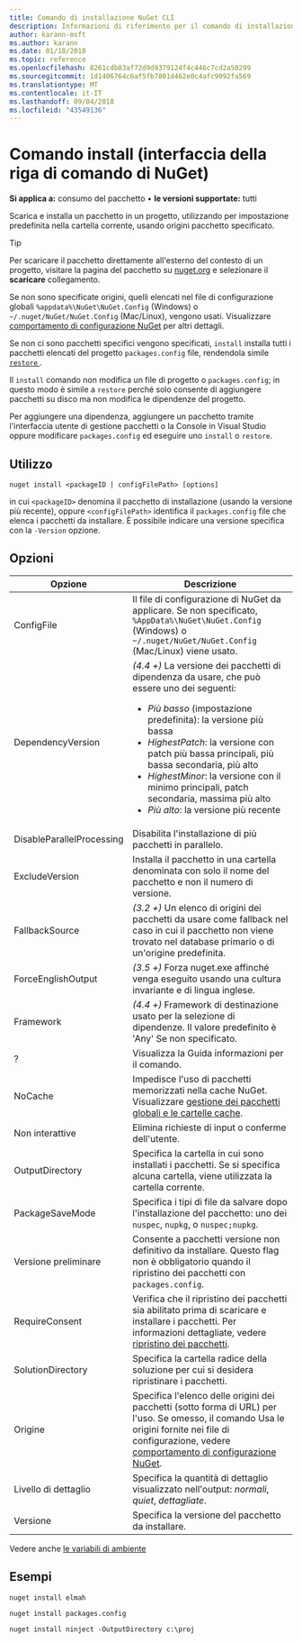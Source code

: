 ```yaml
---
title: Comando di installazione NuGet CLI
description: Informazioni di riferimento per il comando di installazione nuget.exe
author: karann-msft
ms.author: karann
ms.date: 01/18/2018
ms.topic: reference
ms.openlocfilehash: 8261cdb83af72d9d9379124f4c446c7cd2a50299
ms.sourcegitcommit: 1d1406764c6af5fb7801d462e0c4afc9092fa569
ms.translationtype: MT
ms.contentlocale: it-IT
ms.lasthandoff: 09/04/2018
ms.locfileid: "43549136"
---
```

# <a name="install-command-nuget-cli"></a>Comando install (interfaccia della riga di comando di NuGet)

**Si applica a:** consumo del pacchetto &bullet; **le versioni supportate:** tutti

Scarica e installa un pacchetto in un progetto, utilizzando per impostazione predefinita nella cartella corrente, usando origini pacchetto specificato.

> [!Tip]
> Per scaricare il pacchetto direttamente all'esterno del contesto di un progetto, visitare la pagina del pacchetto su [nuget.org](https://www.nuget.org) e selezionare il **scaricare** collegamento.

Se non sono specificate origini, quelli elencati nel file di configurazione globali `%appdata%\NuGet\NuGet.Config` (Windows) o `~/.nuget/NuGet/NuGet.Config` (Mac/Linux), vengono usati. Visualizzare [comportamento di configurazione NuGet](../consume-packages/configuring-nuget-behavior.md) per altri dettagli.

Se non ci sono pacchetti specifici vengono specificati, `install` installa tutti i pacchetti elencati del progetto `packages.config` file, rendendola simile [ `restore` ](cli-ref-restore.md).

Il `install` comando non modifica un file di progetto o `packages.config`; in questo modo è simile a `restore` perché solo consente di aggiungere pacchetti su disco ma non modifica le dipendenze del progetto.

Per aggiungere una dipendenza, aggiungere un pacchetto tramite l'interfaccia utente di gestione pacchetti o la Console in Visual Studio oppure modificare `packages.config` ed eseguire uno `install` o `restore`.

## <a name="usage"></a>Utilizzo

```cli
nuget install <packageID | configFilePath> [options]
```

in cui `<packageID>` denomina il pacchetto di installazione (usando la versione più recente), oppure `<configFilePath>` identifica il `packages.config` file che elenca i pacchetti da installare. È possibile indicare una versione specifica con la `-Version` opzione.

## <a name="options"></a>Opzioni

| Opzione | Descrizione |
| --- | --- |
| ConfigFile | Il file di configurazione di NuGet da applicare. Se non specificato, `%AppData%\NuGet\NuGet.Config` (Windows) o `~/.nuget/NuGet/NuGet.Config` (Mac/Linux) viene usato.|
| DependencyVersion | *(4.4 +)*  La versione dei pacchetti di dipendenza da usare, che può essere uno dei seguenti:<br/><ul><li>*Più basso* (impostazione predefinita): la versione più bassa</li><li>*HighestPatch*: la versione con patch più bassa principali, più bassa secondaria, più alto</li><li>*HighestMinor*: la versione con il minimo principali, patch secondaria, massima più alto</li><li>*Più alto*: la versione più recente</li></ul> |
| DisableParallelProcessing | Disabilita l'installazione di più pacchetti in parallelo. |
| ExcludeVersion | Installa il pacchetto in una cartella denominata con solo il nome del pacchetto e non il numero di versione. |
| FallbackSource | *(3.2 +)*  Un elenco di origini dei pacchetti da usare come fallback nel caso in cui il pacchetto non viene trovato nel database primario o di un'origine predefinita. |
| ForceEnglishOutput | *(3.5 +)*  Forza nuget.exe affinché venga eseguito usando una cultura invariante e di lingua inglese. |
| Framework | *(4.4 +)*  Framework di destinazione usato per la selezione di dipendenze. Il valore predefinito è 'Any' Se non specificato. |
| ? | Visualizza la Guida informazioni per il comando. |
| NoCache | Impedisce l'uso di pacchetti memorizzati nella cache NuGet. Visualizzare [gestione dei pacchetti globali e le cartelle cache](../consume-packages/managing-the-global-packages-and-cache-folders.md). |
| Non interattive | Elimina richieste di input o conferme dell'utente. |
| OutputDirectory | Specifica la cartella in cui sono installati i pacchetti. Se si specifica alcuna cartella, viene utilizzata la cartella corrente. |
| PackageSaveMode | Specifica i tipi di file da salvare dopo l'installazione del pacchetto: uno dei `nuspec`, `nupkg`, o `nuspec;nupkg`. |
| Versione preliminare | Consente a pacchetti versione non definitivo da installare. Questo flag non è obbligatorio quando il ripristino dei pacchetti con `packages.config`. |
| RequireConsent | Verifica che il ripristino dei pacchetti sia abilitato prima di scaricare e installare i pacchetti. Per informazioni dettagliate, vedere [ripristino dei pacchetti](../consume-packages/package-restore.md). |
| SolutionDirectory | Specifica la cartella radice della soluzione per cui si desidera ripristinare i pacchetti. |
| Origine | Specifica l'elenco delle origini dei pacchetti (sotto forma di URL) per l'uso. Se omesso, il comando Usa le origini fornite nei file di configurazione, vedere [comportamento di configurazione NuGet](../consume-packages/configuring-nuget-behavior.md). |
| Livello di dettaglio | Specifica la quantità di dettaglio visualizzato nell'output: *normali*, *quiet*, *dettagliate*. |
| Versione | Specifica la versione del pacchetto da installare. |

Vedere anche [le variabili di ambiente](cli-ref-environment-variables.md)

## <a name="examples"></a>Esempi

```cli
nuget install elmah

nuget install packages.config

nuget install ninject -OutputDirectory c:\proj
```
